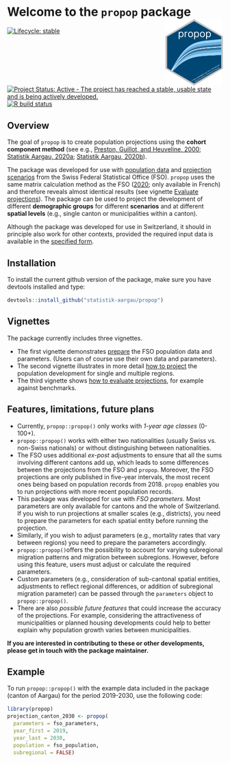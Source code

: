
# Welcome to the `propop` package <a href="https://statistik-aargau.github.io/propop/"><img src="man/figures/logo.png" align="right" width = "134" /></a>

<!-- badges: start -->

[![Lifecycle: stable](https://img.shields.io/badge/lifecycle-stable-brightgreen.svg)](https://lifecycle.r-lib.org/articles/stages.html#stable)
[![Project Status: Active - The project has reached a stable, usable state and is being actively developed.](https://www.repostatus.org/badges/latest/active.svg)](https://www.repostatus.org/#active)
[![R build status](https://github.com/statistik-aargau/propop/workflows/R-CMD-check/badge.svg)](https://github.com/statistik-aargau/propop/actions)
<!-- badges: end -->


## Overview 

The goal of `propop` is to create population projections using the **cohort 
component method** (see e.g., 
[Preston, Guillot, and Heuveline, 2000](https://www.wiley.com/en-us/Demography%3A+Measuring+and+Modeling+Population+Processes-p-9781557864512); [Statistik Aargau, 2020a](https://www.ag.ch/media/kanton-aargau/dfr/dokumente/statistik/statistische-daten/oeffentliche-statistik/01-bevoelkerung/kantonsdaten/bevoelkerungsprognosen/bevoelkerungsprojektionen-2020-technischer-begleitbericht.pdf); 
[Statistik Aargau, 2020b](https://www.ag.ch/media/kanton-aargau/dfr/dokumente/statistik/statistische-daten/oeffentliche-statistik/01-bevoelkerung/kantonsdaten/bevoelkerungsprognosen/bevoelkerungsprojektionen-2020-hauptbericht-v2.pdf)). 

The package was developed for use with 
[population data](https://www.pxweb.bfs.admin.ch/pxweb) 
and [projection scenarios](https://www.bfs.admin.ch/bfs/en/home/statistics/population/population-projections/national-projections.html) 
from the Swiss Federal Statistical Office (FSO). `propop` uses the same matrix 
calculation method as the FSO 
([2020](https://github.com/statistik-aargau/propop-additional-resources/blob/358ffa280f3777af34d3ac4b2782c1171ed93beb/FSO_2020_Meth_scenarios%20cant.pdf); only available in French) 
and therefore reveals almost identical results (see vignette 
[Evaluate projections](https://statistik-aargau.github.io/propop/articles/evaluate.html)). 
The package can be used to project the development of different 
**demographic groups** for different **scenarios** and at different 
**spatial levels** (e.g., single canton or municipalities within a canton). 

Although the package was developed for use in Switzerland, it should in principle 
also work for other contexts, provided the required input data is available in 
the 
[specified form](https://statistik-aargau.github.io/propop/articles/prepare_data.html).

## Installation

To install the current github version of the package, make sure you have devtools
installed and type:

``` r
devtools::install_github("statistik-aargau/propop")
```

## Vignettes

The package currently includes three vignettes.  

- The first vignette demonstrates 
[prepare](https://statistik-aargau.github.io/propop/articles/prepare_data.html) 
the FSO population data and parameters. (Users can of course use their own data 
and parameters).
- The second vignette illustrates in more detail 
[how to project](https://statistik-aargau.github.io/propop/articles/run_projections.html) 
the population development for single and multiple regions.
- The third vignette shows 
[how to evaluate projections](https://statistik-aargau.github.io/propop/articles/evaluate.html),
for example against benchmarks.

## Features, limitations, future plans

- Currently, `propop::propop()` only works with *1-year age classes* (0-100+).  
- `propop::propop()` works with either two nationalities (usually Swiss vs. 
non-Swiss nationals) or without distinguishing between nationalities.  
- The FSO uses additional *ex-post* adjustments to ensure that all the sums 
involving different cantons add up, which leads to some differences
between the projections from the FSO and `propop`. Moreover, the FSO projections
are only published in five-year intervals, the most recent ones being based on 
population records from 2018. `propop` enables you to run projections with more
recent population records.
- This package was developed for use with *FSO parameters*. Most parameters are 
only available for cantons and the whole of Switzerland. If you wish to run 
projections at smaller scales (e.g., districts), you need to prepare the 
parameters for each spatial entity before running the projection. 
- Similarly, if you wish to adjust parameters (e.g., mortality rates that 
vary between regions) you need to prepare the parameters accordingly. 
- `propop::propop()`offers the possibility to account for varying 
subregional migration patterns and migration between subregions. However, before
using this feature, users must adjust or calculate the required parameters. 
- Custom parameters (e.g., consideration of sub-cantonal spatial entities, 
adjustments to reflect regional differences, or addition of subregional migration 
parameter) can be passed through the `parameters` object to `propop::propop()`. 
- There are also *possible future features* that could increase the accuracy of 
the projections. For example, considering the attractiveness of municipalities 
or planned housing developments could help to better explain why population 
growth varies between municipalities.  

**If you are interested in contributing to these or other developments, please
get in touch with the package maintainer.**

## Example

To run `propop::propop()` with the example data included in the package 
(canton of Aargau) for the period 2019-2030, use the following code:

``` r
library(propop)
projection_canton_2030 <- propop(
  parameters = fso_parameters,
  year_first = 2019,
  year_last = 2030,
  population = fso_population,
  subregional = FALSE)
```
